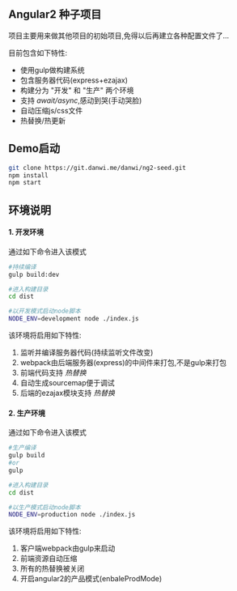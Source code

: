 Angular2 种子项目
---
项目主要用来做其他项目的初始项目,免得以后再建立各种配置文件了...  


目前包含如下特性:  
- 使用gulp做构建系统
- 包含服务器代码(express+ezajax)
- 构建分为 "开发" 和 "生产" 两个环境
- 支持 *await/async*,感动到哭(手动哭脸)
- 自动压缩js/css文件
- 热替换/热更新

Demo启动
---
```bash
git clone https://git.danwi.me/danwi/ng2-seed.git
npm install
npm start
```

环境说明
---
#### 1. 开发环境
通过如下命令进入该模式
```bash
#持续编译
gulp build:dev

#进入构建目录
cd dist

#以开发模式启动node脚本
NODE_ENV=development node ./index.js
```
该环境将启用如下特性:  
1. 监听并编译服务器代码(持续监听文件改变)
2. webpack由后端服务器(express)的中间件来打包,不是gulp来打包
3. 前端代码支持 *热替换*
4. 自动生成sourcemap便于调试
5. 后端的ezajax模块支持 *热替换*

#### 2. 生产环境
通过如下命令进入该模式
```bash
#生产编译
gulp build
#or
gulp

#进入构建目录
cd dist

#以生产模式启动node脚本
NODE_ENV=production node ./index.js
```

该环境将启用如下特性:  
1. 客户端webpack由gulp来启动
2. 前端资源自动压缩
3. 所有的热替换被关闭
4. 开启angular2的产品模式(enbaleProdMode)